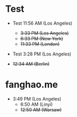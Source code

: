 # Test

- Test 11:56 AM (Los Angeles)
  - ~~3:33 PM (Los Angeles)~~
  - ~~6:33 PM (New York)~~
  - ~~11:33 PM (London)~~

- Test 3:28 PM (Los Angeles)
- ~~12:34 AM (Berlin)~~

# fanghao.me

- 3:49 PM (Los Angeles)
  - 6:50 AM (Linyi)
  - ~~12:50 AM (Warsaw)~~
